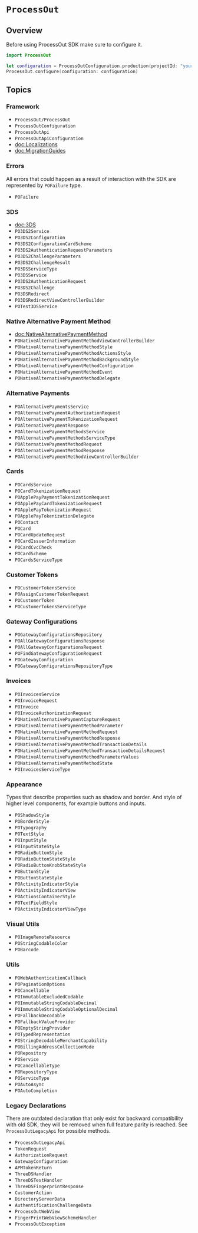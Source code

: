 # ``ProcessOut``

## Overview

Before using ProcessOut SDK make sure to configure it.

```swift
import ProcessOut

let configuration = ProcessOutConfiguration.production(projectId: "your_project_id")
ProcessOut.configure(configuration: configuration)
```

## Topics

### Framework

- ``ProcessOut/ProcessOut``
- ``ProcessOutConfiguration``
- ``ProcessOutApi``
- ``ProcessOutApiConfiguration``
- <doc:Localizations>
- <doc:MigrationGuides>

### Errors

All errors that could happen as a result of interaction with the SDK are represented by ``POFailure`` type.

- ``POFailure``

### 3DS

- <doc:3DS>
- ``PO3DS2Service``
- ``PO3DS2Configuration``
- ``PO3DS2ConfigurationCardScheme``
- ``PO3DS2AuthenticationRequestParameters``
- ``PO3DS2ChallengeParameters``
- ``PO3DS2ChallengeResult``
- ``PO3DSServiceType``
- ``PO3DSService``
- ``PO3DS2AuthenticationRequest``
- ``PO3DS2Challenge``
- ``PO3DSRedirect``
- ``PO3DSRedirectViewControllerBuilder``
- ``POTest3DSService``

### Native Alternative Payment Method

- <doc:NativeAlternativePaymentMethod>
- ``PONativeAlternativePaymentMethodViewControllerBuilder``
- ``PONativeAlternativePaymentMethodStyle``
- ``PONativeAlternativePaymentMethodActionsStyle``
- ``PONativeAlternativePaymentMethodBackgroundStyle``
- ``PONativeAlternativePaymentMethodConfiguration``
- ``PONativeAlternativePaymentMethodEvent``
- ``PONativeAlternativePaymentMethodDelegate``

### Alternative Payments

- ``POAlternativePaymentsService``
- ``POAlternativePaymentAuthorizationRequest``
- ``POAlternativePaymentTokenizationRequest``
- ``POAlternativePaymentResponse``
- ``POAlternativePaymentMethodsService``
- ``POAlternativePaymentMethodsServiceType``
- ``POAlternativePaymentMethodRequest``
- ``POAlternativePaymentMethodResponse``
- ``POAlternativePaymentMethodViewControllerBuilder``

### Cards

- ``POCardsService``
- ``POCardTokenizationRequest``
- ``POApplePayPaymentTokenizationRequest``
- ``POApplePayCardTokenizationRequest``
- ``POApplePayTokenizationRequest``
- ``POApplePayTokenizationDelegate``
- ``POContact``
- ``POCard``
- ``POCardUpdateRequest``
- ``POCardIssuerInformation``
- ``POCardCvcCheck``
- ``POCardScheme``
- ``POCardsServiceType``

### Customer Tokens

- ``POCustomerTokensService``
- ``POAssignCustomerTokenRequest``
- ``POCustomerToken``
- ``POCustomerTokensServiceType``

### Gateway Configurations

- ``POGatewayConfigurationsRepository``
- ``POAllGatewayConfigurationsResponse``
- ``POAllGatewayConfigurationsRequest``
- ``POFindGatewayConfigurationRequest``
- ``POGatewayConfiguration``
- ``POGatewayConfigurationsRepositoryType``

### Invoices

- ``POInvoicesService``
- ``POInvoiceRequest``
- ``POInvoice``
- ``POInvoiceAuthorizationRequest``
- ``PONativeAlternativePaymentCaptureRequest``
- ``PONativeAlternativePaymentMethodParameter``
- ``PONativeAlternativePaymentMethodRequest``
- ``PONativeAlternativePaymentMethodResponse``
- ``PONativeAlternativePaymentMethodTransactionDetails``
- ``PONativeAlternativePaymentMethodTransactionDetailsRequest``
- ``PONativeAlternativePaymentMethodParameterValues``
- ``PONativeAlternativePaymentMethodState``
- ``POInvoicesServiceType``
<!--- ``PODynamicCheckoutPaymentMethod``-->

### Appearance

Types that describe properties such as shadow and border. And style of higher level components, for example buttons and inputs.

- ``POShadowStyle``
- ``POBorderStyle``
- ``POTypography``
- ``POTextStyle``
- ``POInputStyle``
- ``POInputStateStyle``
- ``PORadioButtonStyle``
- ``PORadioButtonStateStyle``
- ``PORadioButtonKnobStateStyle``
- ``POButtonStyle``
- ``POButtonStateStyle``
- ``POActivityIndicatorStyle``
- ``POActivityIndicatorView``
- ``POActionsContainerStyle``
- ``POTextFieldStyle``
- ``POActivityIndicatorViewType``

### Visual Utils

- ``POImageRemoteResource``
- ``POStringCodableColor``
- ``POBarcode``

### Utils

- ``POWebAuthenticationCallback``
- ``POPaginationOptions``
- ``POCancellable``
- ``POImmutableExcludedCodable``
- ``POImmutableStringCodableDecimal``
- ``POImmutableStringCodableOptionalDecimal``
- ``POFallbackDecodable``
- ``POFallbackValueProvider``
- ``POEmptyStringProvider``
- ``POTypedRepresentation``
- ``POStringDecodableMerchantCapability``
- ``POBillingAddressCollectionMode``
- ``PORepository``
- ``POService``
- ``POCancellableType``
- ``PORepositoryType``
- ``POServiceType``
- ``POAutoAsync``
- ``POAutoCompletion``

### Legacy Declarations

There are outdated declaration that only exist for backward compatibility with old SDK, they will be removed when
full feature parity is reached. See ``ProcessOutLegacyApi`` for possible methods.

- ``ProcessOutLegacyApi``
- ``TokenRequest``
- ``AuthorizationRequest``
- ``GatewayConfiguration``
- ``APMTokenReturn``
- ``ThreeDSHandler``
- ``ThreeDSTestHandler``
- ``ThreeDSFingerprintResponse``
- ``CustomerAction``
- ``DirectoryServerData``
- ``AuthentificationChallengeData``
- ``ProcessOutWebView``
- ``FingerPrintWebViewSchemeHandler``
- ``ProcessOutException``
